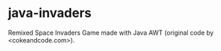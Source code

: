 # java-invaders
Remixed Space Invaders Game made with Java AWT (original code by <cokeandcode.com>).
